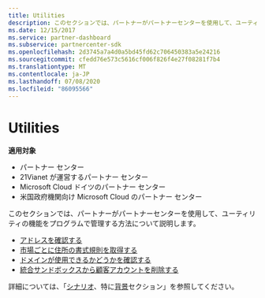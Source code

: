 ```yaml
---
title: Utilities
description: このセクションでは、パートナーがパートナーセンターを使用して、ユーティリティの機能をプログラムで管理する方法について説明します。
ms.date: 12/15/2017
ms.service: partner-dashboard
ms.subservice: partnercenter-sdk
ms.openlocfilehash: 2d3745a7a4d0a5bd45fd62c706450383a5e24216
ms.sourcegitcommit: cfedd76e573c5616cf006f826f4e27f08281f7b4
ms.translationtype: MT
ms.contentlocale: ja-JP
ms.lasthandoff: 07/08/2020
ms.locfileid: "86095566"
---
```

# <a name="utilities"></a>Utilities

**適用対象**

- パートナー センター
- 21Vianet が運営するパートナー センター
- Microsoft Cloud ドイツのパートナー センター
- 米国政府機関向け Microsoft Cloud のパートナー センター

このセクションでは、パートナーがパートナーセンターを使用して、ユーティリティの機能をプログラムで管理する方法について説明します。

- [アドレスを確認する](validate-an-address.md)
- [市場ごとに住所の書式規則を取得する](get-market-specific-validation-data.md)
- [ドメインが使用できるかどうかを確認する](verify-domain-availability.md)
- [統合サンドボックスから顧客アカウントを削除する](delete-a-customer-account-from-the-integration-sandbox.md)

詳細については、「[シナリオ](scenarios.md)、特に[背景](scenarios.md#background)セクション」を参照してください。
